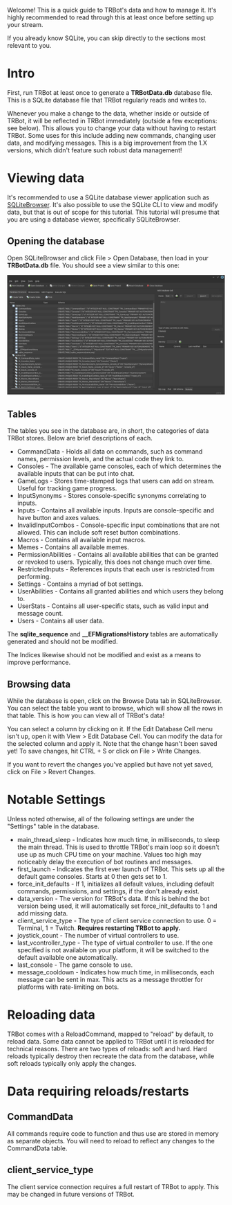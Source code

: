 Welcome! This is a quick guide to TRBot's data and how to manage it. It's highly recommended to read through this at least once before setting up your stream.

If you already know SQLite, you can skip directly to the sections most relevant to you.

# Intro
First, run TRBot at least once to generate a **TRBotData.db** database file. This is a SQLite database file that TRBot regularly reads and writes to.

Whenever you make a change to the data, whether inside or outside of TRBot, it will be reflected in TRBot immediately (outside a few exceptions: see below). This allows you to change your data without having to restart TRBot. Some uses for this include adding new commands, changing user data, and modifying messages. This is a big improvement from the 1.X versions, which didn't feature such robust data management!

# Viewing data
It's recommended to use a SQLite database viewer application such as [SQLiteBrowser](https://sqlitebrowser.org/). It's also possible to use the SQLite CLI to view and modify data, but that is out of scope for this tutorial. This tutorial will presume that you are using a database viewer, specifically SQLiteBrowser.

## Opening the database
Open SQLiteBrowser and click File > Open Database, then load in your **TRBotData.db** file. You should see a view similar to this one:

![Database Tables](Images/TRBot_DBTables.png)

## Tables
The tables you see in the database are, in short, the categories of data TRBot stores. Below are brief descriptions of each.

- CommandData - Holds all data on commands, such as command names, permission levels, and the actual code they link to.
- Consoles - The available game consoles, each of which determines the available inputs that can be put into chat.
- GameLogs - Stores time-stamped logs that users can add on stream. Useful for tracking game progress.
- InputSynonyms - Stores console-specific synonyms correlating to inputs.
- Inputs - Contains all available inputs. Inputs are console-specific and have button and axes values.
- InvalidInputCombos - Console-specific input combinations that are not allowed. This can include soft reset button combinations.
- Macros - Contains all available input macros.
- Memes - Contains all available memes.
- PermissionAbilities - Contains all available abilities that can be granted or revoked to users. Typically, this does not change much over time.
- RestrictedInputs - References inputs that each user is restricted from performing.
- Settings - Contains a myriad of bot settings.
- UserAbilities - Contains all granted abilities and which users they belong to.
- UserStats - Contains all user-specific stats, such as valid input and message count.
- Users - Contains all user data.

The **sqlite_sequence** and **__EFMigrationsHistory** tables are automatically generated and should not be modified.

The Indices likewise should not be modified and exist as a means to improve performance.

## Browsing data
While the database is open, click on the Browse Data tab in SQLiteBrowser. You can select the table you want to browse, which will show all the rows in that table. This is how you can view all of TRBot's data!

You can select a column by clicking on it. If the Edit Database Cell menu isn't up, open it with View > Edit Database Cell. You can modify the data for the selected column and apply it. Note that the change hasn't been saved yet! To save changes, hit CTRL + S or click on File > Write Changes.

If you want to revert the changes you've applied but have not yet saved, click on File > Revert Changes.

# Notable Settings
Unless noted otherwise, all of the following settings are under the "Settings" table in the database.

- main_thread_sleep - Indicates how much time, in milliseconds, to sleep the main thread. This is used to throttle TRBot's main loop so it doesn't use up as much CPU time on your machine. Values too high may noticeably delay the execution of bot routines and messages.
- first_launch - Indicates the first ever launch of TRBot. This sets up all the default game consoles. Starts at 0 then gets set to 1.
- force_init_defaults - If 1, initializes all default values, including default commands, permissions, and settings, if the don't already exist.
- data_version - The version for TRBot's data. If this is behind the bot version being used, it will automatically set force_init_defaults to 1 and add missing data.
- client_service_type - The type of client service connection to use. 0 = Terminal, 1 = Twitch. **Requires restarting TRBot to apply.**
- joystick_count - The number of virtual controllers to use.
- last_vcontroller_type - The type of virtual controller to use. If the one specified is not available on your platform, it will be switched to the default available one automatically.
- last_console - The game console to use.
- message_cooldown - Indicates how much time, in milliseconds, each message can be sent in max. This acts as a message throttler for platforms with rate-limiting on bots.

# Reloading data
TRBot comes with a ReloadCommand, mapped to "reload" by default, to reload data. Some data cannot be applied to TRBot until it is reloaded for technical reasons. There are two types of reloads: soft and hard. Hard reloads typically destroy then recreate the data from the database, while soft reloads typically only apply the changes.

# Data requiring reloads/restarts

## CommandData
All commands require code to function and thus use are stored in memory as separate objects. You will need to reload to reflect any changes to the CommandData table.

## client_service_type
The client service connection requires a full restart of TRBot to apply. This may be changed in future versions of TRBot.
